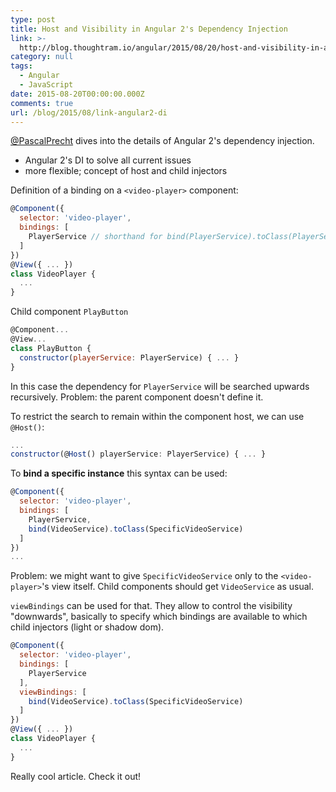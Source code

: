 ```yaml
---
type: post
title: Host and Visibility in Angular 2's Dependency Injection
link: >-
  http://blog.thoughtram.io/angular/2015/08/20/host-and-visibility-in-angular-2-dependency-injection.html
category: null
tags:
  - Angular
  - JavaScript
date: 2015-08-20T00:00:00.000Z
comments: true
url: /blog/2015/08/link-angular2-di
---
```


[@PascalPrecht](https://twitter.com/PascalPrecht) dives into the details of Angular 2's dependency injection.

- Angular 2's DI to solve all current issues
- more flexible; concept of host and child injectors

Definition of a binding on a `<video-player>` component:

```javascript
@Component({
  selector: 'video-player',
  bindings: [
    PlayerService // shorthand for bind(PlayerService).toClass(PlayerService)
  ]
})
@View({ ... })
class VideoPlayer {
  ...
}
```

Child component `PlayButton`

```javascript
@Component...
@View...
class PlayButton {
  constructor(playerService: PlayerService) { ... }
}
```

In this case the dependency for `PlayerService` will be searched upwards recursively. Problem: the parent component doesn't define it.

To restrict the search to remain within the component host, we can use `@Host()`:

```javascript
...
constructor(@Host() playerService: PlayerService) { ... }
```

To **bind a specific instance** this syntax can be used:

```javascript
@Component({
  selector: 'video-player',
  bindings: [
    PlayerService,
    bind(VideoService).toClass(SpecificVideoService)
  ]
})
...
```

Problem: we might want to give `SpecificVideoService` only to the `<video-player>`'s view itself. Child components should get `VideoService` as usual.

`viewBindings` can be used for that. They allow to control the visibility "downwards", basically to specify
which bindings are available to which child injectors (light or shadow dom).

```javascript
@Component({
  selector: 'video-player',
  bindings: [
    PlayerService
  ],
  viewBindings: [
    bind(VideoService).toClass(SpecificVideoService)
  ]
})
@View({ ... })
class VideoPlayer {
  ...
}
```

Really cool article. Check it out!
